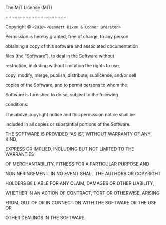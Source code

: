The MIT License (MIT)

=====================



Copyright © `<2018>` `<Bennett Dixon & Connor Brereton>`



Permission is hereby granted, free of charge, to any person

obtaining a copy of this software and associated documentation

files (the “Software”), to deal in the Software without

restriction, including without limitation the rights to use,

copy, modify, merge, publish, distribute, sublicense, and/or sell

copies of the Software, and to permit persons to whom the

Software is furnished to do so, subject to the following

conditions:



The above copyright notice and this permission notice shall be

included in all copies or substantial portions of the Software.



THE SOFTWARE IS PROVIDED “AS IS”, WITHOUT WARRANTY OF ANY KIND,

EXPRESS OR IMPLIED, INCLUDING BUT NOT LIMITED TO THE WARRANTIES

OF MERCHANTABILITY, FITNESS FOR A PARTICULAR PURPOSE AND

NONINFRINGEMENT. IN NO EVENT SHALL THE AUTHORS OR COPYRIGHT

HOLDERS BE LIABLE FOR ANY CLAIM, DAMAGES OR OTHER LIABILITY,

WHETHER IN AN ACTION OF CONTRACT, TORT OR OTHERWISE, ARISING

FROM, OUT OF OR IN CONNECTION WITH THE SOFTWARE OR THE USE OR

OTHER DEALINGS IN THE SOFTWARE.


